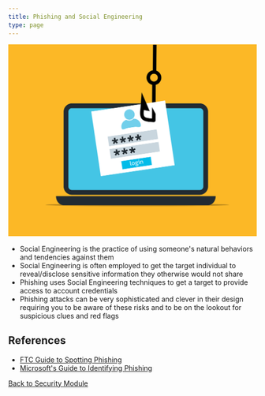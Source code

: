 ```yaml
---
title: Phishing and Social Engineering
type: page
---
```


![Phishing](/images/security/phishing.png "Phishing")

- Social Engineering is the practice of using someone's natural behaviors and tendencies against them
- Social Engineering is often employed to get the target individual to reveal/disclose sensitive information they otherwise would not share
- Phishing uses Social Engineering techniques to get a target to provide access to account credentials
- Phishing attacks can be very sophisticated and clever in their design requiring you to be aware of these risks and to be on the lookout for suspicious clues and red flags

## References

- [FTC Guide to Spotting Phishing](https://www.consumer.ftc.gov/articles/how-recognize-and-avoid-phishing-scams)
- [Microsoft's Guide to Identifying Phishing](https://support.microsoft.com/en-us/windows/protect-yourself-from-phishing-0c7ea947-ba98-3bd9-7184-430e1f860a44)

[Back to Security Module](/security)
